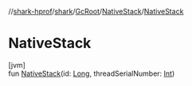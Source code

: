 //[shark-hprof](../../../../index.md)/[shark](../../index.md)/[GcRoot](../index.md)/[NativeStack](index.md)/[NativeStack](-native-stack.md)

# NativeStack

[jvm]\
fun [NativeStack](-native-stack.md)(id: [Long](https://kotlinlang.org/api/latest/jvm/stdlib/kotlin/-long/index.html), threadSerialNumber: [Int](https://kotlinlang.org/api/latest/jvm/stdlib/kotlin/-int/index.html))
